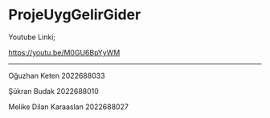 # ProjeUygGelirGider

Youtube Linki;

https://youtu.be/M0GU6BpYyWM

-----------------------------------

Oğuzhan Keten 2022688033

Şükran Budak 2022688010

Melike Dilan Karaaslan 2022688027


 
